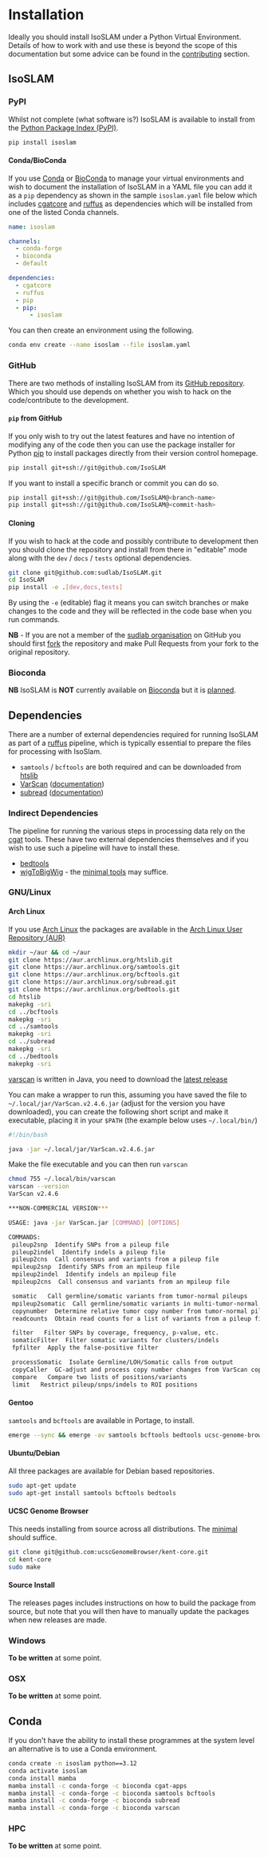 # Installation

Ideally you should install IsoSLAM under a Python Virtual Environment. Details of how to work with and use these is
beyond the scope of this documentation but some advice can be found in the
[contributing](contributing/index.md#virtual-environments) section.

## IsoSLAM

### PyPI

Whilst not complete (what software is?) IsoSLAM is available to install from the [Python Package Index (PyPI)][pypi].

```bash
pip install isoslam
```

#### Conda/BioConda

If you use [Conda][conda] or [BioConda][bioconda] to manage your virtual environments and wish to document the
installation of IsoSLAM in a YAML file you can add it as a `pip` dependency as shown in the sample `isoslam.yaml` file
below which includes [cgatcore][cgat] and [ruffus][ruffus] as dependencies which will be installed from one of the
listed Conda channels.

```yaml
name: isoslam

channels:
  - conda-forge
  - bioconda
  - default

dependencies:
  - cgatcore
  - ruffus
  - pip
  - pip:
      - isoslam
```

You can then create an environment using the following.

```bash
conda env create --name isoslam --file isoslam.yaml
```

### GitHub

There are two methods of installing IsoSLAM from its [GitHub repository][isoslam]. Which you should use depends on
whether you wish to hack on the code/contribute to the development.

#### `pip` from GitHub

If you only wish to try out the latest features and have no intention of modifying any of the code then you can use the
package installer for Python [pip][pip] to install packages directly from their version control homepage.

```bash
pip install git+ssh://git@github.com/IsoSLAM
```

If you want to install a specific branch or commit you can do so.

```bash
pip install git+ssh://git@github.com/IsoSLAM@<branch-name>
pip install git+ssh://git@github.com/IsoSLAM@<commit-hash>
```

#### Cloning

If you wish to hack at the code and possibly contribute to development then you should clone the repository and install
from there in "editable" mode along with the `dev` / `docs` / `tests` optional dependencies.

```bash
git clone git@github.com:sudlab/IsoSLAM.git
cd IsoSLAM
pip install -e .[dev,docs,tests]
```

By using the `-e` (editable) flag it means you can switch branches or make changes to the code and they will be
reflected in the code base when you run commands.

**NB** - If you are not a member of the [sudlab organisation][sudlab] on GitHub you should first [fork][gh_fork] the
repository and make Pull Requests from your fork to the original repository.

### Bioconda

**NB** IsoSLAM is **NOT** currently available on [Bioconda][bioconda] but it is
[planned](https://github.com/sudlab/IsoSLAM/issues/41).

## Dependencies

There are a number of external dependencies required for running IsoSLAM as part of a [ruffus][ruffus] pipeline, which
is typically essential to prepare the files for processing with IsoSlam.

- `samtools` / `bcftools` are both required and can be downloaded from [htslib][htslib]
- [VarScan][varscan] ([documentation][varscan_docs])
- [subread][subread] ([documentation][subread_docs])

### Indirect Dependencies

The pipeline for running the various steps in processing data rely on the [cgat][cgat] tools. These have two external
dependencies themselves and if you wish to use such a pipeline will have to install these.

- [bedtools][bedtools]
- [wigToBigWig][wigtobigwig] - the [minimal tools][wigtobigwig-min] may suffice.

### GNU/Linux

#### Arch Linux

If you use [Arch Linux][arch] the packages are available in the [Arch Linux User Repository (AUR)][aur]

```bash
mkdir ~/aur && cd ~/aur
git clone https://aur.archlinux.org/htslib.git
git clone https://aur.archlinux.org/samtools.git
git clone https://aur.archlinux.org/bcftools.git
git clone https://aur.archlinux.org/subread.git
git clone https://aur.archlinux.org/bedtools.git
cd htslib
makepkg -sri
cd ../bcftools
makepkg -sri
cd ../samtools
makepkg -sri
cd ../subread
makepkg -sri
cd ../bedtools
makepkg -sri
```

[varscan][varscan] is written in Java, you need to download the [latest
release](https://github.com/dkoboldt/varscan/releases)

You can make a wrapper to run this, assuming you have saved the file to `~/.local/jar/VarScan.v2.4.6.jar` (adjust for
the version you have downloaded), you can create the following short script and make it executable, placing it in your
`$PATH` (the example below uses `~/.local/bin/`)

```bash
#!/bin/bash

java -jar ~/.local/jar/VarScan.v2.4.6.jar
```

Make the file executable and you can then run `varscan`

```bash
chmod 755 ~/.local/bin/varscan
varscan --version
VarScan v2.4.6

***NON-COMMERCIAL VERSION***

USAGE: java -jar VarScan.jar [COMMAND] [OPTIONS]

COMMANDS:
 pileup2snp  Identify SNPs from a pileup file
 pileup2indel  Identify indels a pileup file
 pileup2cns  Call consensus and variants from a pileup file
 mpileup2snp  Identify SNPs from an mpileup file
 mpileup2indel  Identify indels an mpileup file
 mpileup2cns  Call consensus and variants from an mpileup file

 somatic   Call germline/somatic variants from tumor-normal pileups
 mpileup2somatic  Call germline/somatic variants in multi-tumor-normal mpileup (beta feature in v2.4.5)
 copynumber  Determine relative tumor copy number from tumor-normal pileups
 readcounts  Obtain read counts for a list of variants from a pileup file

 filter   Filter SNPs by coverage, frequency, p-value, etc.
 somaticFilter  Filter somatic variants for clusters/indels
 fpfilter  Apply the false-positive filter

 processSomatic  Isolate Germline/LOH/Somatic calls from output
 copyCaller  GC-adjust and process copy number changes from VarScan copynumber output
 compare   Compare two lists of positions/variants
 limit   Restrict pileup/snps/indels to ROI positions
```

#### Gentoo

`samtools` and `bcftools` are available in Portage, to install.

```bash
emerge --sync && emerge -av samtools bcftools bedtools ucsc-genome-browser
```

#### Ubuntu/Debian

All three packages are available for Debian based repositories.

```bash
sudo apt-get update
sudo apt-get install samtools bcftools bedtools

```

#### UCSC Genome Browser

This needs installing from source across all distributions. The [minimal][wigtobigwig-min] should suffice.

```bash
git clone git@github.com:ucscGenomeBrowser/kent-core.git
cd kent-core
sudo make
```

#### Source Install

The releases pages includes instructions on how to build the package from source, but note that you will then have to
manually update the packages when new releases are made.

### Windows

**To be written** at some point.

### OSX

**To be written** at some point.

## Conda

If you don't have the ability to install these programmes at the system level an alternative is to use a Conda
environment.

```bash
conda create -n isoslam python==3.12
conda activate isoslam
conda install mamba
mamba install -c conda-forge -c bioconda cgat-apps
mamba install -c conda-forge -c bioconda samtools bcftools
mamba install -c conda-forge -c bioconda subread
mamba install -c conda-forge -c bioconda varscan
```

### HPC

**To be written** at some point.

[arch]: https://archlinux.org/
[aur]: https://aur.archlinux.org/
[bedtools]: https://bedtools.readthedocs.io/en/latest/
[bioconda]: https://bioconda.github.io/
[cgat]: https://cgat-developers.github.io/cgat-core/
[conda]: https://docs.conda.io/en/latest/
[gh_fork]: https://docs.github.com/en/pull-requests/collaborating-with-pull-requests/working-with-forks/fork-a-repo
[htslib]: https://www.htslib.org/
[isoslam]: https://github.com/sudlab/IsoSLAM
[pip]: https://pip.pypa.io/en/stable/
[pypi]: https://pypi.org/
[ruffus]: http://www.ruffus.org.uk/
[subread]: https://github.com/ShiLab-Bioinformatics/subread
[subread_docs]: https://subread.sourceforge.net/
[sudlab]: https://github.com/sudlab/
[varscan]: https://github.com/dkoboldt/varscan
[varscan_docs]: https://dkoboldt.github.io/varscan/
[wigtobigwig]: https://github.com/ucscGenomeBrowser/kent
[wigtobigwig-min]: https://github.com/ucscGenomeBrowser/kent-core
